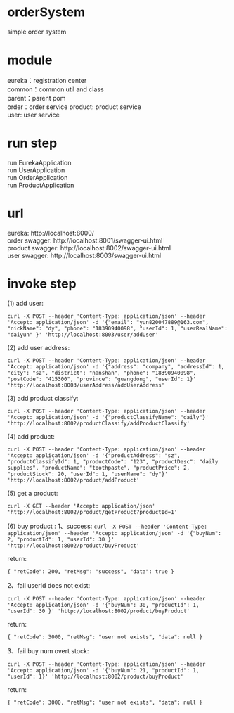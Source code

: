 # orderSystem
simple order system

# module
eureka：registration center  
common：common util and class    
parent：parent pom   
order：order service 
product: product service    
user: user service    

# run step
run EurekaApplication   
run UserApplication     
run OrderApplication    
run ProductApplication  

# url
eureka: http://localhost:8000/  
order swagger: http://localhost:8001/swagger-ui.html    
product swagger: http://localhost:8002/swagger-ui.html  
user swagger: http://localhost:8003/swagger-ui.html 

# invoke step
(1) add user:

`curl -X POST --header 'Content-Type: application/json' --header 'Accept: application/json' -d '{"email": "yun820047889@163.com", "nickName": "dy", "phone": "18390940098", "userId": 1, "userRealName": "daiyun" }' 'http://localhost:8003/user/addUser'`

(2) add user address:

`curl -X POST --header 'Content-Type: application/json' --header 'Accept: application/json' -d '{"address": "company", "addressId": 1, "city": "sz", "district": "nanshan", "phone": "18390940098", "postCode": "415300", "province": "guangdong", "userId": 1}' 'http://localhost:8003/userAddress/addUserAddress'`

(3) add product classify:

`curl -X POST --header 'Content-Type: application/json' --header 'Accept: application/json' -d '{"productClassifyName": "daily"}' 'http://localhost:8002/productClassify/addProductClassify'`

(4) add product:

`curl -X POST --header 'Content-Type: application/json' --header 'Accept: application/json' -d '{"productAddress": "sz", "productClassifyId": 1, "productCode": "123", "productDesc": "daily supplies", "productName": "toothpaste", "productPrice": 2, "productStock": 20, "userId": 1, "userName": "dy"}' 'http://localhost:8002/product/addProduct'`

(5) get a product:

 `curl -X GET --header 'Accept: application/json' 'http://localhost:8002/product/getProduct?productId=1'`

(6) buy product :
1、success:
`curl -X POST --header 'Content-Type: application/json' --header 'Accept: application/json' -d '{"buyNum": 2, "productId": 1, "userId": 30 }' 'http://localhost:8002/product/buyProduct'`
   
return:

`{
       "retCode": 200,
       "retMsg": "success",
       "data": true
}`
   
2、fail userId does not exist:

`curl -X POST --header 'Content-Type: application/json' --header 'Accept: application/json' -d '{"buyNum": 30, "productId": 1, "userId": 30 }' 'http://localhost:8002/product/buyProduct'`

return:

`{
      "retCode": 3000,
      "retMsg": "user not exists",
      "data": null
}`   
   
3、fail buy num overt stock: 
   
`curl -X POST --header 'Content-Type: application/json' --header 'Accept: application/json' -d '{"buyNum": 21, "productId": 1, "userId": 1}' 'http://localhost:8002/product/buyProduct'`
     
return:

`{
      "retCode": 3000,
      "retMsg": "user not exists",
      "data": null
}`
   

